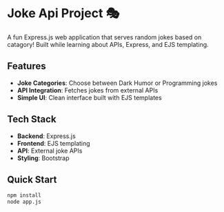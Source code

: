 # Joke Api Project 🎭

A fun Express.js web application that serves random jokes based on catagory! Built while learning about APIs, Express, and EJS templating.

## Features

- **Joke Categories**: Choose between Dark Humor or Programming jokes
- **API Integration**: Fetches jokes from external APIs
- **Simple UI**: Clean interface built with EJS templates

## Tech Stack

- **Backend**: Express.js
- **Frontend**: EJS templating
- **API**: External joke APIs
- **Styling**: Bootstrap

## Quick Start

```bash
npm install
node app.js
```
